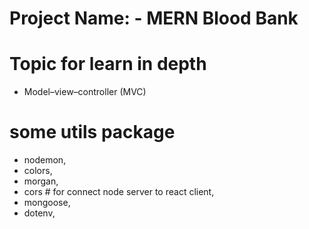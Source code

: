 # Project Name: - MERN Blood Bank

# Topic for learn in depth
* Model–view–controller (MVC) 

# some utils package
* nodemon,
* colors,
* morgan,
* cors # for connect node server to react client,
* mongoose,
* dotenv,